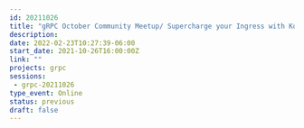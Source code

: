 ```yaml
---
id: 20211026
title: "gRPC October Community Meetup/ Supercharge your Ingress with Kong"
description: 
date: 2022-02-23T10:27:39-06:00
start_date: 2021-10-26T16:00:00Z
link: "" 
projects: grpc
sessions: 
 - grpc-20211026
type_event: Online
status: previous
draft: false
---
```




